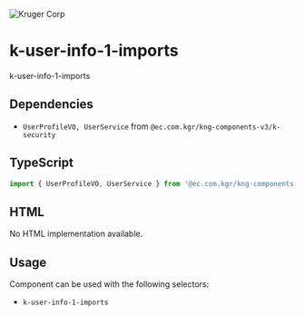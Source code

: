 ![Kruger Corp](https://img.shields.io/badge/Kruger_Corp_®-Copyright_2022-blue)

# k-user-info-1-imports

k-user-info-1-imports

## Dependencies

* `UserProfileVO, UserService` from `@ec.com.kgr/kng-components-v3/k-security`

## TypeScript

```typescript
import { UserProfileVO, UserService } from '@ec.com.kgr/kng-components-v3/k-security';
```

## HTML

No HTML implementation available.

## Usage

Component can be used with the following selectors:

* `k-user-info-1-imports`

